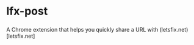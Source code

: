 # lfx-post

###
A Chrome extension that helps you quickly share a URL with (letsfix.net)[letsfix.net]
